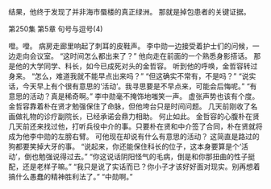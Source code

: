 结果，他终于发现了并非海市蜃楼的真正绿洲。
那就是掉包患者的关键证据。

第250集 第5章 句号与逗号(4)

噔。噔。
病房走廊里响起了刺耳的皮鞋声。
李中勋一边接受着护士们的问候，一边走向会议室。
“这时间怎么都出来了？”
他向走在前面的一个熟悉身影搭话。
那是他的大学同学、科长，如今已成死对头的金哲容。
听到他的呼唤，金哲容转过身来。
“怎么，难道我就不能早点出来吗？”
“但这确实不常有，不是吗？”
“说实话，今天早上有个很有意思的‘活动’。我寻思要是不早点来，可能会后悔呢。”
“有意思的活动？真是稀奇啊。”
李中勋毫不掩饰地嗤笑一声。
虚张声势也该有个度。
金哲容靠着朴在贤才勉强保住了命脉，但他垮台只是时间问题。
几天前刚收了名画做礼物的诊疗副院长，已经承诺会鼎力相助。
何止如此。
金哲容的心腹朴在贤几天前还来找过他，打听兵役中介的事。只要朴在贤和中介签了合同，朴在贤就将成为他李中勋的左膀右臂。
可他现在却说有什么有意思的活动？
这简直是路过的狗都要笑掉大牙的事。
“说起来，你还能保住科长的位子，这本身要算是个‘活动’，倒也勉强说得过去。”
“你这说话阴阳怪气的毛病，倒是和你那扭曲的性子挺配，还是老样子嘛。”
“我只是说了实话而已？你小子才该好好面对现实。别再想着搞什么愚蠢的精神胜利法了。”
“中勋啊。”